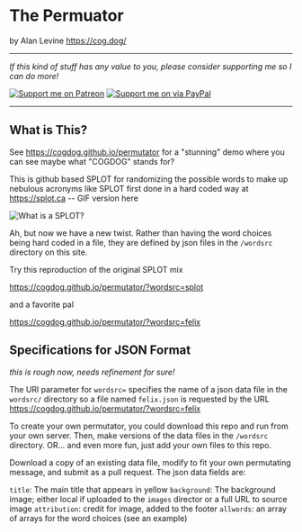# The Permuator
by Alan Levine https://cog.dog/

-----
*If this kind of stuff has any value to you, please consider supporting me so I can do more!*

[![Support me on Patreon](http://cogdog.github.io/images/badge-patreon.png)](https://patreon.com/cogdog) [![Support me on via PayPal](http://cogdog.github.io/images/badge-paypal.png)](https://paypal.me/cogdog)

----- 


## What is This?

See https://cogdog.github.io/permutator for a "stunning" demo where you can see maybe what "COGDOG" stands for?

This is github based SPLOT for randomizing the possible words to make up nebulous acronyms like SPLOT first done in a hard coded way at https://splot.ca -- GIF version here

![](images/what-is-splot.gif "What is a SPLOT?")


Ah, but now we have a new twist. Rather than having the word choices being hard coded in a file, they are defined by json files in the `/wordsrc` directory on this site.

Try this reproduction of the original SPLOT mix

https://cogdog.github.io/permutator/?wordsrc=splot

and a favorite pal

https://cogdog.github.io/permutator/?wordsrc=felix


## Specifications for JSON Format

*this is rough now, needs refinement for sure!*

The URl parameter for `wordsrc=` specifies the name of a json data file in the `wordsrc/` directory so a file named `felix.json` is requested by the URL https://cogdog.github.io/permutator/?wordsrc=felix

To create your own permutator, you could download this repo and run from your own server. Then, make versions of the data files in the `/wordsrc` directory. OR... and even more fun, just add your own files to this repo.

Download a copy of an existing data file, modify to fit your own permutating message, and submit as a pull request. The json data fields are:

`title`: The main title that appears in yellow
`background`: The background image; either local if uploaded to the `images` director or a full URL to source image
`attribution`: credit for image, added to the footer
`allwords`: an array of arrays for the word choices (see an example)


